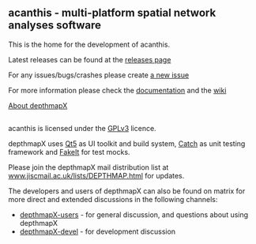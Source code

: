 ## acanthis - multi-platform spatial network analyses software


This is the home for the development of acanthis.


Latest releases can be found at the [releases page](https://github.com/SpaceGroupUCL/depthmapX/releases)


For any issues/bugs/crashes please create [a new issue](https://github.com/SpaceGroupUCL/depthmapX/issues/new)


For more information please check the [documentation](./docs/index.md) and the [wiki](https://github.com/SpaceGroupUCL/depthmapX/wiki)

[About depthmapX](./docs/about.md)


##

acanthis is licensed under the [GPLv3](http://www.gnu.org/licenses/gpl-3.0.html) licence. 

depthmapX uses [Qt5](http://www.qt.io) as UI toolkit and build system, [Catch](https://github.com/philsquared/catch) as unit testing framework and [FakeIt](https://github.com/eranpeer/FakeIt) for test mocks.

Please join the depthmapX mail distribution list at www.jiscmail.ac.uk/lists/DEPTHMAP.html for updates.

The developers and users of depthmapX can also be found on matrix for more direct and extended discussions in the following channels:
- [depthmapX-users](https://matrix.to/#/#depthmapX-users:matrix.org) - for general discussion, and questions about using depthmapX
- [depthmapX-devel](https://matrix.to/#/#depthmapX-devel:matrix.org) - for development discussion
